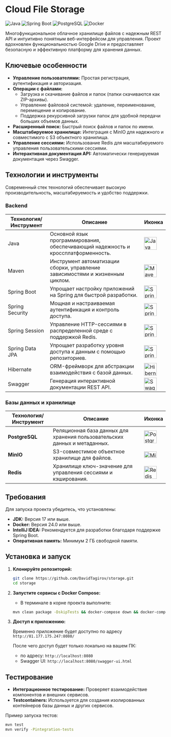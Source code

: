 # Cloud File Storage

![Java](https://img.shields.io/badge/Java-17%2B-red.svg?logo=java&logoColor=white)
![Spring Boot](https://img.shields.io/badge/Spring%20Boot-3.x-brightgreen.svg?logo=spring&logoColor=white)
![PostgreSQL](https://img.shields.io/badge/PostgreSQL-16-blue.svg?logo=postgresql&logoColor=white)
![Docker](https://img.shields.io/badge/Docker-24%2B-blue.svg?logo=docker&logoColor=white)

Многофункциональное облачное хранилище файлов с надежным REST API и интуитивно понятным веб-интерфейсом для управления. Проект вдохновлен функциональностью Google Drive и предоставляет безопасную и эффективную платформу для хранения данных.
## Ключевые особенности

- **Управление пользователями:** Простая регистрация, аутентификация и авторизация.
- **Операции с файлами:**
    - Загрузка и скачивание файлов и папок (папки скачиваются как ZIP-архивы).
    - Управление файловой системой: удаление, переименование, перемещение и копирование.
    - Поддержка рекурсивной загрузки папок для удобной передачи больших объемов данных.
- **Расширенный поиск:** Быстрый поиск файлов и папок по имени.
- **Масштабируемое хранилище:** Интеграция с MinIO для надежного и совместимого с S3 объектного хранилища.
- **Управление сессиями:** Использование Redis для масштабируемого управления пользовательскими сессиями.
- **Интерактивная документация API:** Автоматически генерируемая документация через Swagger.

## Технологии и инструменты

Современный стек технологий обеспечивает высокую производительность, масштабируемость и удобство поддержки.

### Backend

| Технология/Инструмент | Описание                                                                 | Иконка                                                                                              |
|-----------------------|--------------------------------------------------------------------------|-----------------------------------------------------------------------------------------------------|
| Java                  | Основной язык программирования, обеспечивающий надежность и кроссплатформенность. | <img src="https://cdn.jsdelivr.net/gh/devicons/devicon@latest/icons/java/java-original-wordmark.svg" width="40" height="40" alt="Java"/> |
| Maven                 | Инструмент автоматизации сборки, управление зависимостями и жизненным циклом. | <img src="https://cdn.jsdelivr.net/gh/devicons/devicon@latest/icons/maven/maven-original-wordmark.svg" width="40" height="40" alt="Maven"/> |
| Spring Boot           | Упрощает настройку приложений на Spring для быстрой разработки.           | <img src="https://cdn.jsdelivr.net/gh/devicons/devicon@latest/icons/spring/spring-original-wordmark.svg" width="40" height="40" alt="Spring Boot"/> |
| Spring Security       | Мощная и настраиваемая аутентификация и контроль доступа.                | <img src="https://cdn.jsdelivr.net/gh/devicons/devicon@latest/icons/spring/spring-original-wordmark.svg" width="40" height="40" alt="Spring Security"/> |
| Spring Session        | Управление HTTP-сессиями в распределенной среде с поддержкой Redis.      | <img src="https://cdn.jsdelivr.net/gh/devicons/devicon@latest/icons/spring/spring-original-wordmark.svg" width="40" height="40" alt="Spring Session"/> |
| Spring Data JPA       | Упрощает разработку уровня доступа к данным с помощью репозиториев.      | <img src="https://cdn.jsdelivr.net/gh/devicons/devicon@latest/icons/spring/spring-original-wordmark.svg" width="40" height="40" alt="Spring Data JPA"/> |
| Hibernate             | ORM-фреймворк для абстракции взаимодействия с базой данных.              | <img src="https://cdn.jsdelivr.net/gh/devicons/devicon@latest/icons/hibernate/hibernate-original-wordmark.svg" width="40" height="40" alt="Hibernate"/> |
| Swagger               | Генерация интерактивной документации REST API.                           | <img src="https://cdn.jsdelivr.net/gh/devicons/devicon@latest/icons/swagger/swagger-original.svg" width="40" height="40" alt="Swagger"/> |

### Базы данных и хранилище

| Технология/Инструмент | Описание                                                                      | Иконка                                                                                                                                                     |
|-----------------------|-------------------------------------------------------------------------------|------------------------------------------------------------------------------------------------------------------------------------------------------------|
| **PostgreSQL**        | Реляционная база данных для хранения пользовательских данных и метаданных.     | <img src="https://cdn.jsdelivr.net/gh/devicons/devicon@latest/icons/postgresql/postgresql-original-wordmark.svg" width="40" height="40" alt="PostgreSQL"/> |
| **MinIO**             | S3-совместимое объектное хранилище для файлов.                                | <img src="https://blog.ozkula.com/wp-content/uploads/2023/08/minio-nedir.png" width="40" height="20" alt="MinIO"/>                            |
| **Redis**             | Хранилище ключ-значение для управления сессиями и кэширования.                | <img src="https://cdn.jsdelivr.net/gh/devicons/devicon@latest/icons/redis/redis-original-wordmark.svg" width="40" height="40" alt="Redis"/>                |


## Требования

Для запуска проекта убедитесь, что установлены:

- **JDK:** Версия 17 или выше.
- **Docker:** Версия 24.0 или выше.
- **IntelliJ IDEA:** Рекомендуется для разработки благодаря поддержке Spring Boot.
- **Оперативная память:** Минимум 2 ГБ свободной памяти.

## Установка и запуск

1. **Клонируйте репозиторий:**
   ```bash
   git clone https://github.com/DavidTagirov/storage.git
   cd storage
   ```

2. **Запустите сервисы с Docker Compose:**
    - В терминале в корне проекта выполните:
   ```bash
   mvn clean package -DskipTests && docker-compose down && docker-compose build && docker-compose up -d
   ```

5. **Доступ к приложению:**
   
    Временно приложение будет доступно по адресу `http://81.177.175.247:8080/`

    После чего доступ будет только локально на вашем ПК:
    - по адресу: `http://localhost:8080`
    - Swagger UI: `http://localhost:8080/swagger-ui.html`

## Тестирование

- **Интеграционное тестирование:** Проверяет взаимодействие компонентов и внешних сервисов.
- **Testcontainers:** Используется для создания изолированных контейнеров базы данных и других сервисов.

Пример запуска тестов:
```bash
mvn test
mvn verify -Pintegration-tests
```
